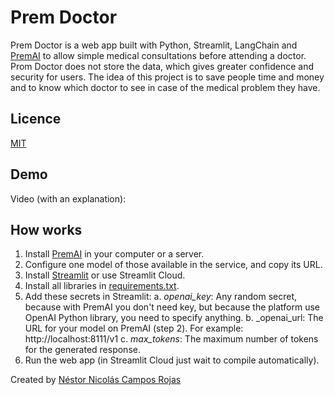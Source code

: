 # Prem Doctor

Prem Doctor is a web app built with Python, Streamlit, LangChain and [PremAI](https://www.premai.io/) to allow simple medical consultations before attending a doctor. Prom Doctor does not store the data, which gives greater confidence and security for users.
The idea of this project is to save people time and money and to know which doctor to see in case of the medical problem they have.

## Licence
[MIT](./LICENCE)

## Demo
Video (with an explanation): 

## How works

1. Install [PremAI](https://www.premai.io/) in your computer or a server.
2. Configure one model of those available in the service, and copy its URL.
3. Install [Streamlit](https://streamlit.io/) or use Streamlit Cloud.
4. Install all libraries in [requirements.txt](./requirements.txt).
5. Add these secrets in Streamlit:
   a. _openai_key_: Any random secret, because with PremAI you don't need key, but because the platform use OpenAI Python library, you need to specify anything.
   b. _openai_url: The URL for your model on PremAI (step 2). For example: http://localhost:8111/v1
   c. _max_tokens_: The maximum number of tokens for the generated response. 
6. Run the web app (in Streamlit Cloud just wait to compile automatically).

Created by [Néstor Nicolás Campos Rojas](https://www.linkedin.com/in/nescampos/)
